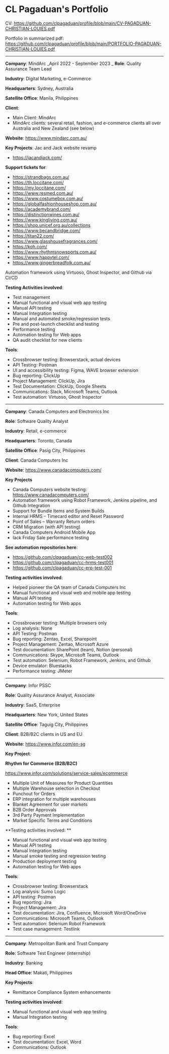 # CL Pagaduan's Portfolio

CV: https://github.com/clpagaduan/profile/blob/main/CV-PAGADUAN-CHRISTIAN-LOUIES.pdf

Portfolio in summarized pdf:
https://github.com/clpagaduan/profile/blob/main/PORTFOLIO-PAGADUAN-CHRISTIAN-LOUIES.pdf


-------------------------------------------------------------------------

**Company**: MindArc
_April 2022 - September 2023
_
**Role**: Quality Assurance Team Lead

**Industry**: Digital Marketing, e-Commerce

**Headquarters**: Sydney, Australia

**Satellite Office**: Manila, Philippines

**Client**: 
- Main Client: MindArc
- MindArc clients: several retail, fashion, and e-commerce clients all over Australia and New Zealand (see below)

**Website**: https://www.mindarc.com.au/

**Key Projects**:
Jac and Jack website revamp
- https://jacandjack.com/

**Support tickets for**:
- https://strandbags.com.au/
- https://th.loccitane.com/
- https://my.loccitane.com/
- https://www.resmed.com.au/
- https://www.costumebox.com.au/
- https://globalfashionhouseshop.com.au/
- https://academybrand.com/
- https://distinctionwines.com.au/
- https://www.kingliving.com.au/
- https://shop.unicef.org.au/collections
- https://www.becandbridge.com/
- https://titan22.com/
- https://www.glasshousefragrances.com/
- https://koh.com/
- https://www.rhythmsnowsports.com.au/
- https://www.happytel.com/
- https://www.gingerbreadfolk.com.au/

Automation framework using Virtuoso, Ghost Inspector, and Github via CI/CD

**Testing Activities involved**:

- Test management
- Manual functional and visual web app testing
- Manual API testing
- Manual Integration testing
- Manual and automated smoke/regression tests
- Pre and post-launch checklist and testing
- Performance testing
- Automation testing for Web apps
- QA audit checklist for new clients

**Tools**:

- Crossbrowser testing: Browserstack, actual devices
- API Testing: Postman
- UI and accessibility testing: Figma, WAVE browser extension
- Bug reporting: ClickUp
- Project Management: ClickUp, Jira
- Test Documentation: ClickUp, Google Sheets
- Communications: Slack, Microsoft Teams, Outlook
- Test automation: Virtuoso, Ghost Inspector

-------------------------------------------------------------------------


**Company**: Canada Computers and Electronics Inc

**Role**: Software Quality Analyst

**Industry**: Retail, e-commerce

**Headquarters**: Toronto, Canada

**Satellite Office**: Pasig City, Philippines

**Client**: Canada Computers Inc

**Website**: https://www.canadacomputers.com/ 

**Key Projects**

- Canada Computers website testing: https://www.canadacomputers.com/
- Automation framework using Robot Framework, Jenkins pipeline, and Github Integration
- Support for Bundle Items and System Builds
- Internal HRMS – Timecard editor and Reset Password
- Point of Sales – Warranty Return orders
- CRM Migration (with API testing)
- Canada Computers Android Mobile App
- lack Friday Sale performance testing

**See automation repositories here**:
- https://github.com/clpagaduan/cc-web-test002
- https://github.com/clpagaduan/cc-hrms-test001
- https://github.com/clpagaduan/cc-erp-test-001

**Testing activities involved**:

- Helped pioneer the QA team of Canada Computers Inc
- Manual functional and visual web and mobile app testing
- Manual API testing
- Automation testing for Web apps

**Tools**:

- Crossbrowser testing: Multiple browsers only
- Log analysis: None
- API Testing: Postman
- Bug reporting: Zentao, Excel, Sharepoint
- Project Management: Zentao, Microsoft Azure
- Test documentation: SharePoint (team), Notion (personal)
- Communications: Skype, Microsoft Teams, Outlook
- Test automation: Selenium, Robot Framework, Jenkins, and Github
- Device emulator: Bluestacks
- Performance testing: JMeter


-------------------------------------------------------------------------


**Company**: Infor PSSC

**Role**: Quality Assurance Analyst, Associate

**Industry**: SaaS, Enterprise

**Headquarters**: New York, United States

**Satellite Office**: Taguig City, Philippines

**Client**: B2B/B2C clients in US and EU

**Website**: https://www.infor.com/en-sg

**Key Project**:

**Rhythm for Commerce (B2B/B2C)** 

https://www.infor.com/solutions/service-sales/ecommerce

- Multiple Unit of Measures for Product Quantities
- Multiple Warehouse selection in Checkout
- Punchout for Orders
- ERP integration for multiple warehouses
- Blanket Agreement for user markets
- B2B Order Approvals
- 3rd Party Payment Implementation
- Market Specific Terms and Conditions

**Testing activities involved:
**
- Manual functional and visual web app testing
- Manual API testing
- Manual Integration testing
- Manual smoke testing and regression testing
- Production deployment testing
- Automation testing for Web apps

**Tools**:

- Crossbrowser testing: Browserstack
- Log analysis: Sumo Logic
- API testing: Postman
- Bug reporting: Jira
- Project Management: Jira
- Test documentation: Jira, Confluence, Microsoft Word/OneDrive
- Communications: Microsoft Teams, Outlook
- Test automation: Selenium Robot Framework
- Test case management: Testlink


-------------------------------------------------------------------------


**Company**: Metropolitan Bank and Trust Company

**Role**: Software Test Engineer (internship)

**Industry**: Banking

**Head Office**: Makati, Philippines


**Key Projects**:
- Remittance Compliance System enhancements

**Testing activities involved**:
- Manual functional and visual web app testing
- Manual Integration testing

**Tools**:
- Bug reporting: Excel
- Test documentation: Excel, Word
- Communications: Outlook

